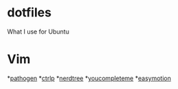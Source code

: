 dotfiles
========

What I use for Ubuntu

# Vim
*[pathogen](https://github.com/tpope/vim-pathogen)
*[ctrlp](https://github.com/kien/ctrlp.vim)
*[nerdtree](https://github.com/scrooloose/nerdtree)
*[youcompleteme](https://github.com/Valloric/YouCompleteMe)
*[easymotion](https://github.com/Lokaltog/vim-easymotion)
